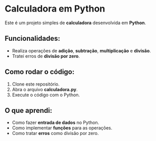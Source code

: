 # Calculadora em Python

Este é um projeto simples de **calculadora** desenvolvida em **Python**.

## Funcionalidades:
- Realiza operações de **adição**, **subtração**, **multiplicação** e **divisão**.
- Tratei erros de **divisão por zero**.

## Como rodar o código:
1. Clone este repositório.
2. Abra o arquivo **calculadora.py**.
3. Execute o código com o Python.

## O que aprendi:
- Como fazer **entrada de dados** no Python.
- Como implementar **funções** para as operações.
- Como tratar **erros** como divisão por zero.
